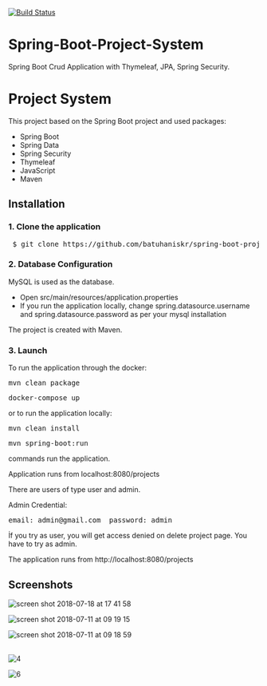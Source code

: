 [![Build Status](https://travis-ci.org/batuhaniskr/spring-boot-project-system.svg?branch=master)](https://travis-ci.org/batuhaniskr/spring-boot-project-system)
# Spring-Boot-Project-System

 Spring Boot Crud Application with Thymeleaf, JPA, Spring Security. 
 
# Project System

This project based on the Spring Boot project and used packages:

<ul>
<li>Spring Boot</li>
<li>Spring Data</li>
 <li>Spring Security</li>
<li>Thymeleaf</li>
<li>JavaScript</li>
<li>Maven</li>
</ul>

## Installation

### 1. Clone the application

<pre> $ git clone https://github.com/batuhaniskr/spring-boot-project-automation.git </pre>

### 2. Database Configuration

MySQL is used as the database.
<ul>
<li> Open src/main/resources/application.properties </li>
<li> If you run the application locally, change spring.datasource.username and spring.datasource.password as per your mysql installation</li>
</ul>
The project is created with Maven.

### 3. Launch

To run the application through the docker:

<pre>mvn clean package</pre>

<pre>docker-compose up</pre>

or to run the application locally:

<pre>mvn clean install</pre>

<pre>mvn spring-boot:run</pre>

commands run the application.

Application runs from localhost:8080/projects

There are users of type user and admin.

Admin Credential: 
<pre>email: admin@gmail.com  password: admin</pre>

İf you try as user, you will get access denied on delete project page. You have to try as admin.

The application runs from http://localhost:8080/projects

## Screenshots

![screen shot 2018-07-18 at 17 41 58](https://user-images.githubusercontent.com/17202632/42925021-56c95f9e-8b35-11e8-8c83-c15dfeb79e62.png)
<br>

![screen shot 2018-07-11 at 09 19 15](https://user-images.githubusercontent.com/17202632/42553996-cba19d54-84eb-11e8-8538-249de1b23cf0.png)
<br/>

![screen shot 2018-07-11 at 09 18 59](https://user-images.githubusercontent.com/17202632/42553933-9f32c144-84eb-11e8-8cd3-3cec10c94354.png)
<br/><br/>

![4](https://user-images.githubusercontent.com/17202632/42084457-614bbca4-7b96-11e8-9303-f5f12572e68f.png)

![6](https://user-images.githubusercontent.com/17202632/42167116-b127082e-7e15-11e8-8cb2-a8b3ddedde89.png)
